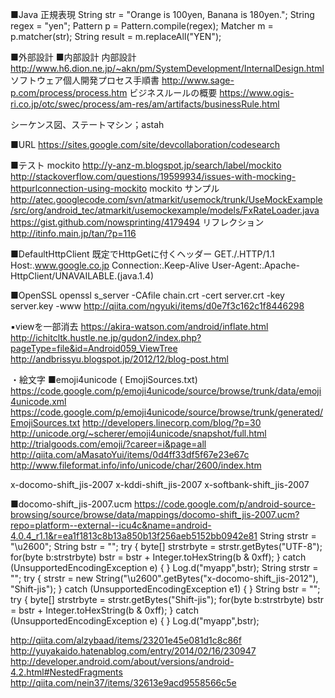 ■Java
正規表現
String str = "Orange is 100yen, Banana is 180yen.";
String regex = "yen";
Pattern p = Pattern.compile(regex);
Matcher m = p.matcher(str);
String result = m.replaceAll("YEN");

■外部設計
■内部設計
内部設計
http://www.h6.dion.ne.jp/~akn/pm/SystemDevelopment/InternalDesign.html
ソフトウェア個人開発プロセス手順書
http://www.sage-p.com/process/process.htm
ビジネスルールの概要
https://www.ogis-ri.co.jp/otc/swec/process/am-res/am/artifacts/businessRule.html

シーケンス図、ステートマシン；astah

■URL
https://sites.google.com/site/devcollaboration/codesearch


■テスト
mockito
http://y-anz-m.blogspot.jp/search/label/mockito
http://stackoverflow.com/questions/19599934/issues-with-mocking-httpurlconnection-using-mockito
mockito サンプル
http://atec.googlecode.com/svn/atmarkit/usemock/trunk/UseMockExample/src/org/android_tec/atmarkit/usemockexample/models/FxRateLoader.java
https://gist.github.com/nowsprinting/4179494
リフレクション
http://itinfo.main.jp/tan/?p=116

■DefaultHttpClient
既定でHttpGetに付くヘッダー
	GET./.HTTP/1.1
	Host:.www.google.co.jp
	Connection:.Keep-Alive
	User-Agent:.Apache-HttpClient/UNAVAILABLE.(java.1.4)

■OpenSSL
openssl s_server -CAfile chain.crt -cert server.crt -key server.key -www
http://qiita.com/ngyuki/items/d0e7f3c162c1f8446298

▪viewを一部消去
https://akira-watson.com/android/inflate.html
http://ichitcltk.hustle.ne.jp/gudon2/index.php?pageType=file&id=Android059_ViewTree
http://andbrissyu.blogspot.jp/2012/12/blog-post.html

・絵文字
■emoji4unicode ( EmojiSources.txt)
https://code.google.com/p/emoji4unicode/source/browse/trunk/data/emoji4unicode.xml
https://code.google.com/p/emoji4unicode/source/browse/trunk/generated/EmojiSources.txt
http://developers.linecorp.com/blog/?p=30
http://unicode.org/~scherer/emoji4unicode/snapshot/full.html
http://trialgoods.com/emoji/?career=i&page=all
http://qiita.com/aMasatoYui/items/0d4ff33df5f67e23e67c
http://www.fileformat.info/info/unicode/char/2600/index.htm

x-docomo-shift_jis-2007
x-kddi-shift_jis-2007
x-softbank-shift_jis-2007

■docomo-shift_jis-2007.ucm
https://code.google.com/p/android-source-browsing/source/browse/data/mappings/docomo-shift_jis-2007.ucm?repo=platform--external--icu4c&name=android-4.0.4_r1.1&r=ea1f1813c8b13a850b13f256aeb5152bb0942e81
String strstr = "\u2600";
String bstr = "";
try {
   byte[] strstrbyte = strstr.getBytes("UTF-8");
   for(byte b:strstrbyte)
      bstr = bstr + Integer.toHexString(b & 0xff);
   } catch (UnsupportedEncodingException e) {
   }
Log.d("myapp",bstr);
String strstr = "";
try {
   strstr = new String("\u2600".getBytes("x-docomo-shift_jis-2012"), "Shift-jis");
} catch (UnsupportedEncodingException e1) {
}
String bstr = "";
try {
   byte[] strstrbyte = strstr.getBytes("Shift-jis");
   for(byte b:strstrbyte)
      bstr = bstr + Integer.toHexString(b & 0xff);
   } catch (UnsupportedEncodingException e) {
   }
Log.d("myapp",bstr);

http://qiita.com/alzybaad/items/23201e45e081d1c8c86f
http://yuyakaido.hatenablog.com/entry/2014/02/16/230947
http://developer.android.com/about/versions/android-4.2.html#NestedFragments
http://qiita.com/nein37/items/32613e9acd9558566c5e
